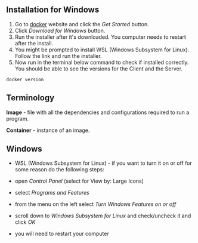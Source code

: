 ## Installation for Windows

1. Go to [docker](https://www.docker.com/) website and click the _Get Started_ button.
2. Click _Download for Windows_ button.
3. Run the installer after it's downloaded. You computer needs to restart after the install.
4. You might be prompted to install WSL (Windows Subsystem for Linux). Follow the link and run the installer.
5. Now run in the terminal below command to check if installed correctly. You should be able to see the versions for the Client and the Server.

```
docker version
```

## Terminology

**Image** - file with all the dependencies and configurations required to run a program.

**Container** - instance of an image.

## Windows

- WSL (Windows Subsystem for Linux) - if you want to turn it on or off for some reason do the following steps:

- open _Control Panel_ (select for View by: Large Icons)
- select _Programs and Features_
- from the menu on the left select _Turn Windows Features on or off_
- scroll down to _Windows Subsystem for Linux_ and check/uncheck it and click _OK_
- you will need to restart your computer
